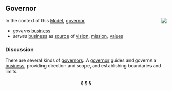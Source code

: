 ## Governor

<img src="https://rawgithub.com/nikboyd/sample-domain/master/images/governor.svg" align="right"/>

In the context of this [Model](model.md), [governor](https://github.com/nikboyd/sample-domain/blob/master/governor.md)

* <i>governs</i> [business](https://github.com/nikboyd/sample-domain/blob/master/business.md)
* <i>serves</i> [business](https://github.com/nikboyd/sample-domain/blob/master/business.md) as [source](https://github.com/nikboyd/sample-domain/blob/master/source.md) of [vision](https://github.com/nikboyd/sample-domain/blob/master/vision.md), [mission](https://github.com/nikboyd/sample-domain/blob/master/mission.md), [values](https://github.com/nikboyd/sample-domain/blob/master/value.md)

### Discussion

There are several kinds of [governors](https://github.com/nikboyd/sample-domain/blob/master/governor.md). A [governor](https://github.com/nikboyd/sample-domain/blob/master/governor.md) guides and governs a [business](https://github.com/nikboyd/sample-domain/blob/master/business.md), providing direction and scope,
and establishing boundaries and limits.


<h4 align="center"><b>&sect; &sect; &sect;</b></h4>
